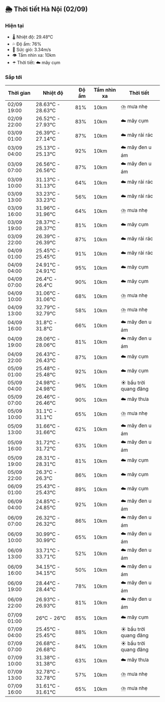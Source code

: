 ## 🌦️ Thời tiết Hà Nội (02/09)

### Hiện tại

- 🌡️ Nhiệt độ: 29.48℃
- 💦 Độ ẩm: 76%
- 💨 Sức gió: 3.34m/s
- 👁️ Tầm nhìn xa: 10km
- ☂️ Thời tiết: ☁️ mây cụm

### Sắp tới

| Thời gian | Nhiệt độ | Độ ẩm | Tầm nhìn xa | Thời tiết |
| --- | --- | --- | --- | --- |
| 02/09 19:00 | 28.63℃ - 28.63℃ | 81% | 10km | ⛈️ mưa nhẹ |
| 02/09 22:00 | 26.52℃ - 27.93℃ | 83% | 10km | ☁️ mây cụm |
| 03/09 01:00 | 26.39℃ - 27.14℃ | 87% | 10km | ☁️ mây rải rác |
| 03/09 04:00 | 25.13℃ - 25.13℃ | 92% | 10km | ☁️ mây đen u ám |
| 03/09 07:00 | 26.56℃ - 26.56℃ | 87% | 10km | ☁️ mây đen u ám |
| 03/09 10:00 | 31.13℃ - 31.13℃ | 64% | 10km | ☁️ mây rải rác |
| 03/09 13:00 | 33.23℃ - 33.23℃ | 56% | 10km | ☁️ mây rải rác |
| 03/09 16:00 | 31.96℃ - 31.96℃ | 64% | 10km | ⛈️ mưa nhẹ |
| 03/09 19:00 | 28.37℃ - 28.37℃ | 81% | 10km | ☁️ mây cụm |
| 03/09 22:00 | 26.39℃ - 26.39℃ | 87% | 10km | ☁️ mây rải rác |
| 04/09 01:00 | 25.45℃ - 25.45℃ | 91% | 10km | ☁️ mây rải rác |
| 04/09 04:00 | 24.91℃ - 24.91℃ | 95% | 10km | ☁️ mây cụm |
| 04/09 07:00 | 26.4℃ - 26.4℃ | 90% | 10km | ☁️ mây cụm |
| 04/09 10:00 | 31.06℃ - 31.06℃ | 68% | 10km | ⛈️ mưa nhẹ |
| 04/09 13:00 | 32.79℃ - 32.79℃ | 58% | 10km | ⛈️ mưa nhẹ |
| 04/09 16:00 | 31.8℃ - 31.8℃ | 66% | 10km | ☁️ mây đen u ám |
| 04/09 19:00 | 28.06℃ - 28.06℃ | 81% | 10km | ☁️ mây đen u ám |
| 04/09 22:00 | 26.43℃ - 26.43℃ | 87% | 10km | ☁️ mây cụm |
| 05/09 01:00 | 25.48℃ - 25.48℃ | 92% | 10km | ☁️ mây cụm |
| 05/09 04:00 | 24.98℃ - 24.98℃ | 96% | 10km | ☀️ bầu trời quang đãng |
| 05/09 07:00 | 26.46℃ - 26.46℃ | 90% | 10km | ☁️ mây thưa |
| 05/09 10:00 | 31.1℃ - 31.1℃ | 65% | 10km | ⛈️ mưa nhẹ |
| 05/09 13:00 | 31.66℃ - 31.66℃ | 62% | 10km | ☁️ mây đen u ám |
| 05/09 16:00 | 31.72℃ - 31.72℃ | 63% | 10km | ☁️ mây đen u ám |
| 05/09 19:00 | 28.31℃ - 28.31℃ | 81% | 10km | ☁️ mây cụm |
| 05/09 22:00 | 26.3℃ - 26.3℃ | 86% | 10km | ☁️ mây cụm |
| 06/09 01:00 | 25.43℃ - 25.43℃ | 89% | 10km | ☁️ mây cụm |
| 06/09 04:00 | 24.85℃ - 24.85℃ | 92% | 10km | ☁️ mây đen u ám |
| 06/09 07:00 | 26.32℃ - 26.32℃ | 86% | 10km | ☁️ mây đen u ám |
| 06/09 10:00 | 30.99℃ - 30.99℃ | 65% | 10km | ☁️ mây đen u ám |
| 06/09 13:00 | 33.71℃ - 33.71℃ | 52% | 10km | ☁️ mây đen u ám |
| 06/09 16:00 | 34.15℃ - 34.15℃ | 50% | 10km | ☁️ mây đen u ám |
| 06/09 19:00 | 28.44℃ - 28.44℃ | 78% | 10km | ☁️ mây đen u ám |
| 06/09 22:00 | 26.93℃ - 26.93℃ | 81% | 10km | ☁️ mây đen u ám |
| 07/09 01:00 | 26℃ - 26℃ | 85% | 10km | ☁️ mây cụm |
| 07/09 04:00 | 25.45℃ - 25.45℃ | 88% | 10km | ☀️ bầu trời quang đãng |
| 07/09 07:00 | 26.68℃ - 26.68℃ | 84% | 10km | ☀️ bầu trời quang đãng |
| 07/09 10:00 | 31.38℃ - 31.38℃ | 63% | 10km | ☁️ mây thưa |
| 07/09 13:00 | 32.78℃ - 32.78℃ | 57% | 10km | ⛈️ mưa nhẹ |
| 07/09 16:00 | 31.61℃ - 31.61℃ | 65% | 10km | ⛈️ mưa nhẹ |
